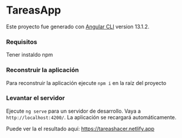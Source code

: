 # TareasApp

Este proyecto fue generado con [Angular CLI](https://github.com/angular/angular-cli) version 13.1.2.

### Requisitos
Tener instaldo npm

### Reconstruir la aplicación
Para reconstruir la aplicación ejecute `npm i` en la raíz del proyecto

### Levantar el servidor

Ejecute `ng serve` para un servidor de desarrollo. Vaya a `http://localhost:4200/`. La aplicación se recargará automáticamente.

Puede ver la el resultado aquí: https://tareashacer.netlify.app
